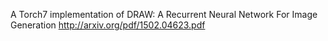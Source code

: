 A Torch7 implementation of DRAW: A Recurrent Neural Network For Image Generation http://arxiv.org/pdf/1502.04623.pdf
